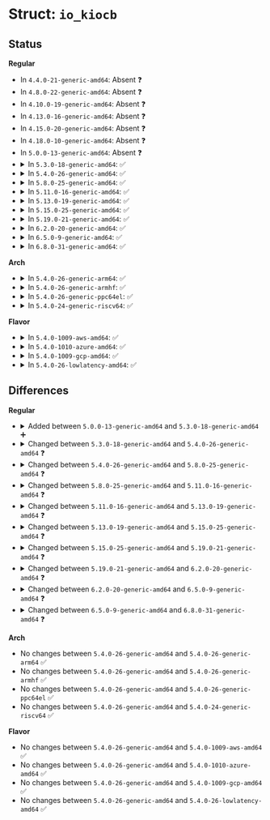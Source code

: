 # Struct: <code>io_kiocb</code>

## Status
<b>Regular</b>
<ul>
<li>
In <code>4.4.0-21-generic-amd64</code>: Absent ❓
</li>
<li>
In <code>4.8.0-22-generic-amd64</code>: Absent ❓
</li>
<li>
In <code>4.10.0-19-generic-amd64</code>: Absent ❓
</li>
<li>
In <code>4.13.0-16-generic-amd64</code>: Absent ❓
</li>
<li>
In <code>4.15.0-20-generic-amd64</code>: Absent ❓
</li>
<li>
In <code>4.18.0-10-generic-amd64</code>: Absent ❓
</li>
<li>
In <code>5.0.0-13-generic-amd64</code>: Absent ❓
</li>
<li>
<details>
<summary>In <code>5.3.0-18-generic-amd64</code>: ✅</summary>

```c
struct io_kiocb {
    struct file * file;
    struct kiocb rw;
    struct io_poll_iocb poll;
    struct sqe_submit submit;
    struct io_ring_ctx * ctx;
    struct list_head list;
    struct list_head link_list;
    unsigned int flags;
    refcount_t refs;
    u64 user_data;
    u32 result;
    u32 sequence;
    struct work_struct work;
}
```
</details>
</li>
<li>
<details>
<summary>In <code>5.4.0-26-generic-amd64</code>: ✅</summary>

```c
struct io_kiocb {
    struct file * file;
    struct kiocb rw;
    struct io_poll_iocb poll;
    struct io_timeout timeout;
    struct sqe_submit submit;
    struct io_ring_ctx * ctx;
    struct list_head list;
    struct list_head link_list;
    unsigned int flags;
    refcount_t refs;
    u64 user_data;
    u32 result;
    u32 sequence;
    struct fs_struct * fs;
    struct work_struct work;
}
```
</details>
</li>
<li>
<details>
<summary>In <code>5.8.0-25-generic-amd64</code>: ✅</summary>

```c
struct io_kiocb {
    struct file * file;
    struct io_rw rw;
    struct io_poll_iocb poll;
    struct io_accept accept;
    struct io_sync sync;
    struct io_cancel cancel;
    struct io_timeout timeout;
    struct io_connect connect;
    struct io_sr_msg sr_msg;
    struct io_open open;
    struct io_close close;
    struct io_files_update files_update;
    struct io_fadvise fadvise;
    struct io_madvise madvise;
    struct io_epoll epoll;
    struct io_splice splice;
    struct io_provide_buf pbuf;
    struct io_statx statx;
    struct io_async_ctx * io;
    int cflags;
    u8 opcode;
    u8 iopoll_completed;
    u16 buf_index;
    struct io_ring_ctx * ctx;
    struct list_head list;
    unsigned int flags;
    refcount_t refs;
    struct task_struct * task;
    long unsigned int fsize;
    u64 user_data;
    u32 result;
    u32 sequence;
    struct list_head link_list;
    struct list_head inflight_entry;
    struct percpu_ref * fixed_file_refs;
    struct hlist_node hash_node;
    struct async_poll * apoll;
    struct io_wq_work work;
    struct callback_head task_work;
}
```
</details>
</li>
<li>
<details>
<summary>In <code>5.11.0-16-generic-amd64</code>: ✅</summary>

```c
struct io_kiocb {
    struct file * file;
    struct io_rw rw;
    struct io_poll_iocb poll;
    struct io_poll_remove poll_remove;
    struct io_accept accept;
    struct io_sync sync;
    struct io_cancel cancel;
    struct io_timeout timeout;
    struct io_timeout_rem timeout_rem;
    struct io_connect connect;
    struct io_sr_msg sr_msg;
    struct io_open open;
    struct io_close close;
    struct io_files_update files_update;
    struct io_fadvise fadvise;
    struct io_madvise madvise;
    struct io_epoll epoll;
    struct io_splice splice;
    struct io_provide_buf pbuf;
    struct io_statx statx;
    struct io_shutdown shutdown;
    struct io_rename rename;
    struct io_unlink unlink;
    struct io_completion compl;
    void * async_data;
    u8 opcode;
    u8 iopoll_completed;
    u16 buf_index;
    u32 result;
    struct io_ring_ctx * ctx;
    unsigned int flags;
    refcount_t refs;
    struct task_struct * task;
    u64 user_data;
    struct io_kiocb * link;
    struct percpu_ref * fixed_file_refs;
    struct list_head inflight_entry;
    struct callback_head task_work;
    struct hlist_node hash_node;
    struct async_poll * apoll;
    struct io_wq_work work;
}
```
</details>
</li>
<li>
<details>
<summary>In <code>5.13.0-19-generic-amd64</code>: ✅</summary>

```c
struct io_kiocb {
    struct file * file;
    struct io_rw rw;
    struct io_poll_iocb poll;
    struct io_poll_update poll_update;
    struct io_accept accept;
    struct io_sync sync;
    struct io_cancel cancel;
    struct io_timeout timeout;
    struct io_timeout_rem timeout_rem;
    struct io_connect connect;
    struct io_sr_msg sr_msg;
    struct io_open open;
    struct io_close close;
    struct io_rsrc_update rsrc_update;
    struct io_fadvise fadvise;
    struct io_madvise madvise;
    struct io_epoll epoll;
    struct io_splice splice;
    struct io_provide_buf pbuf;
    struct io_statx statx;
    struct io_shutdown shutdown;
    struct io_rename rename;
    struct io_unlink unlink;
    struct io_completion compl;
    void * async_data;
    u8 opcode;
    u8 iopoll_completed;
    u16 buf_index;
    u32 result;
    struct io_ring_ctx * ctx;
    unsigned int flags;
    atomic_t refs;
    struct task_struct * task;
    u64 user_data;
    struct io_kiocb * link;
    struct percpu_ref * fixed_rsrc_refs;
    struct list_head inflight_entry;
    struct io_task_work io_task_work;
    struct callback_head task_work;
    struct hlist_node hash_node;
    struct async_poll * apoll;
    struct io_wq_work work;
    const struct cred * creds;
    struct io_mapped_ubuf * imu;
}
```
</details>
</li>
<li>
<details>
<summary>In <code>5.15.0-25-generic-amd64</code>: ✅</summary>

```c
struct io_kiocb {
    struct file * file;
    struct io_rw rw;
    struct io_poll_iocb poll;
    struct io_poll_update poll_update;
    struct io_accept accept;
    struct io_sync sync;
    struct io_cancel cancel;
    struct io_timeout timeout;
    struct io_timeout_rem timeout_rem;
    struct io_connect connect;
    struct io_sr_msg sr_msg;
    struct io_open open;
    struct io_close close;
    struct io_rsrc_update rsrc_update;
    struct io_fadvise fadvise;
    struct io_madvise madvise;
    struct io_epoll epoll;
    struct io_splice splice;
    struct io_provide_buf pbuf;
    struct io_statx statx;
    struct io_shutdown shutdown;
    struct io_rename rename;
    struct io_unlink unlink;
    struct io_mkdir mkdir;
    struct io_symlink symlink;
    struct io_hardlink hardlink;
    struct io_completion compl;
    void * async_data;
    u8 opcode;
    u8 iopoll_completed;
    u16 buf_index;
    u32 result;
    struct io_ring_ctx * ctx;
    unsigned int flags;
    atomic_t refs;
    struct task_struct * task;
    u64 user_data;
    struct io_kiocb * link;
    struct percpu_ref * fixed_rsrc_refs;
    struct list_head inflight_entry;
    struct io_task_work io_task_work;
    struct hlist_node hash_node;
    struct async_poll * apoll;
    struct io_wq_work work;
    const struct cred * creds;
    struct io_mapped_ubuf * imu;
}
```
</details>
</li>
<li>
<details>
<summary>In <code>5.19.0-21-generic-amd64</code>: ✅</summary>

```c
struct io_kiocb {
    struct file * file;
    struct io_rw rw;
    struct io_poll_iocb poll;
    struct io_poll_update poll_update;
    struct io_accept accept;
    struct io_sync sync;
    struct io_cancel cancel;
    struct io_timeout timeout;
    struct io_timeout_rem timeout_rem;
    struct io_connect connect;
    struct io_sr_msg sr_msg;
    struct io_open open;
    struct io_close close;
    struct io_rsrc_update rsrc_update;
    struct io_fadvise fadvise;
    struct io_madvise madvise;
    struct io_epoll epoll;
    struct io_splice splice;
    struct io_provide_buf pbuf;
    struct io_statx statx;
    struct io_shutdown shutdown;
    struct io_rename rename;
    struct io_unlink unlink;
    struct io_mkdir mkdir;
    struct io_symlink symlink;
    struct io_hardlink hardlink;
    struct io_msg msg;
    struct io_xattr xattr;
    struct io_socket sock;
    struct io_uring_cmd uring_cmd;
    u8 opcode;
    u8 iopoll_completed;
    u16 buf_index;
    unsigned int flags;
    struct io_cqe cqe;
    struct io_ring_ctx * ctx;
    struct task_struct * task;
    struct io_rsrc_node * rsrc_node;
    struct io_mapped_ubuf * imu;
    struct io_buffer * kbuf;
    struct io_buffer_list * buf_list;
    struct io_wq_work_node comp_list;
    __poll_t apoll_events;
    atomic_t refs;
    atomic_t poll_refs;
    struct io_task_work io_task_work;
    struct hlist_node hash_node;
    u64 extra1;
    u64 extra2;
    struct async_poll * apoll;
    void * async_data;
    struct io_kiocb * link;
    const struct cred * creds;
    struct io_wq_work work;
}
```
</details>
</li>
<li>
<details>
<summary>In <code>6.2.0-20-generic-amd64</code>: ✅</summary>

```c
struct io_kiocb {
    struct file * file;
    struct io_cmd_data cmd;
    u8 opcode;
    u8 iopoll_completed;
    u16 buf_index;
    unsigned int flags;
    struct io_cqe cqe;
    struct io_ring_ctx * ctx;
    struct task_struct * task;
    struct io_rsrc_node * rsrc_node;
    struct io_mapped_ubuf * imu;
    struct io_buffer * kbuf;
    struct io_buffer_list * buf_list;
    struct io_wq_work_node comp_list;
    __poll_t apoll_events;
    atomic_t refs;
    atomic_t poll_refs;
    struct io_task_work io_task_work;
    struct hlist_node hash_node;
    u64 extra1;
    u64 extra2;
    struct async_poll * apoll;
    void * async_data;
    struct io_kiocb * link;
    const struct cred * creds;
    struct io_wq_work work;
}
```
</details>
</li>
<li>
<details>
<summary>In <code>6.5.0-9-generic-amd64</code>: ✅</summary>

```c
struct io_kiocb {
    struct file * file;
    struct io_cmd_data cmd;
    u8 opcode;
    u8 iopoll_completed;
    u16 buf_index;
    unsigned int flags;
    struct io_cqe cqe;
    struct io_ring_ctx * ctx;
    struct task_struct * task;
    struct io_rsrc_node * rsrc_node;
    struct io_mapped_ubuf * imu;
    struct io_buffer * kbuf;
    struct io_buffer_list * buf_list;
    struct io_wq_work_node comp_list;
    __poll_t apoll_events;
    atomic_t refs;
    atomic_t poll_refs;
    struct io_task_work io_task_work;
    unsigned int nr_tw;
    struct hlist_node hash_node;
    u64 extra1;
    u64 extra2;
    struct async_poll * apoll;
    void * async_data;
    struct io_kiocb * link;
    const struct cred * creds;
    struct io_wq_work work;
}
```
</details>
</li>
<li>
<details>
<summary>In <code>6.8.0-31-generic-amd64</code>: ✅</summary>

```c
struct io_kiocb {
    struct file * file;
    struct io_cmd_data cmd;
    u8 opcode;
    u8 iopoll_completed;
    u16 buf_index;
    unsigned int flags;
    struct io_cqe cqe;
    struct io_ring_ctx * ctx;
    struct task_struct * task;
    struct io_rsrc_node * rsrc_node;
    struct io_mapped_ubuf * imu;
    struct io_buffer * kbuf;
    struct io_buffer_list * buf_list;
    struct io_wq_work_node comp_list;
    __poll_t apoll_events;
    atomic_t refs;
    atomic_t poll_refs;
    struct io_task_work io_task_work;
    unsigned int nr_tw;
    struct hlist_node hash_node;
    struct async_poll * apoll;
    void * async_data;
    struct io_kiocb * link;
    const struct cred * creds;
    struct io_wq_work work;
    struct (anon) big_cqe;
}
```
</details>
</li>
</ul>
<b>Arch</b>
<ul>
<li>
<details>
<summary>In <code>5.4.0-26-generic-arm64</code>: ✅</summary>

```c
struct io_kiocb {
    struct file * file;
    struct kiocb rw;
    struct io_poll_iocb poll;
    struct io_timeout timeout;
    struct sqe_submit submit;
    struct io_ring_ctx * ctx;
    struct list_head list;
    struct list_head link_list;
    unsigned int flags;
    refcount_t refs;
    u64 user_data;
    u32 result;
    u32 sequence;
    struct fs_struct * fs;
    struct work_struct work;
}
```
</details>
</li>
<li>
<details>
<summary>In <code>5.4.0-26-generic-armhf</code>: ✅</summary>

```c
struct io_kiocb {
    struct file * file;
    struct kiocb rw;
    struct io_poll_iocb poll;
    struct io_timeout timeout;
    struct sqe_submit submit;
    struct io_ring_ctx * ctx;
    struct list_head list;
    struct list_head link_list;
    unsigned int flags;
    refcount_t refs;
    u64 user_data;
    u32 result;
    u32 sequence;
    struct fs_struct * fs;
    struct work_struct work;
}
```
</details>
</li>
<li>
<details>
<summary>In <code>5.4.0-26-generic-ppc64el</code>: ✅</summary>

```c
struct io_kiocb {
    struct file * file;
    struct kiocb rw;
    struct io_poll_iocb poll;
    struct io_timeout timeout;
    struct sqe_submit submit;
    struct io_ring_ctx * ctx;
    struct list_head list;
    struct list_head link_list;
    unsigned int flags;
    refcount_t refs;
    u64 user_data;
    u32 result;
    u32 sequence;
    struct fs_struct * fs;
    struct work_struct work;
}
```
</details>
</li>
<li>
<details>
<summary>In <code>5.4.0-24-generic-riscv64</code>: ✅</summary>

```c
struct io_kiocb {
    struct file * file;
    struct kiocb rw;
    struct io_poll_iocb poll;
    struct io_timeout timeout;
    struct sqe_submit submit;
    struct io_ring_ctx * ctx;
    struct list_head list;
    struct list_head link_list;
    unsigned int flags;
    refcount_t refs;
    u64 user_data;
    u32 result;
    u32 sequence;
    struct fs_struct * fs;
    struct work_struct work;
}
```
</details>
</li>
</ul>
<b>Flavor</b>
<ul>
<li>
<details>
<summary>In <code>5.4.0-1009-aws-amd64</code>: ✅</summary>

```c
struct io_kiocb {
    struct file * file;
    struct kiocb rw;
    struct io_poll_iocb poll;
    struct io_timeout timeout;
    struct sqe_submit submit;
    struct io_ring_ctx * ctx;
    struct list_head list;
    struct list_head link_list;
    unsigned int flags;
    refcount_t refs;
    u64 user_data;
    u32 result;
    u32 sequence;
    struct fs_struct * fs;
    struct work_struct work;
}
```
</details>
</li>
<li>
<details>
<summary>In <code>5.4.0-1010-azure-amd64</code>: ✅</summary>

```c
struct io_kiocb {
    struct file * file;
    struct kiocb rw;
    struct io_poll_iocb poll;
    struct io_timeout timeout;
    struct sqe_submit submit;
    struct io_ring_ctx * ctx;
    struct list_head list;
    struct list_head link_list;
    unsigned int flags;
    refcount_t refs;
    u64 user_data;
    u32 result;
    u32 sequence;
    struct fs_struct * fs;
    struct work_struct work;
}
```
</details>
</li>
<li>
<details>
<summary>In <code>5.4.0-1009-gcp-amd64</code>: ✅</summary>

```c
struct io_kiocb {
    struct file * file;
    struct kiocb rw;
    struct io_poll_iocb poll;
    struct io_timeout timeout;
    struct sqe_submit submit;
    struct io_ring_ctx * ctx;
    struct list_head list;
    struct list_head link_list;
    unsigned int flags;
    refcount_t refs;
    u64 user_data;
    u32 result;
    u32 sequence;
    struct fs_struct * fs;
    struct work_struct work;
}
```
</details>
</li>
<li>
<details>
<summary>In <code>5.4.0-26-lowlatency-amd64</code>: ✅</summary>

```c
struct io_kiocb {
    struct file * file;
    struct kiocb rw;
    struct io_poll_iocb poll;
    struct io_timeout timeout;
    struct sqe_submit submit;
    struct io_ring_ctx * ctx;
    struct list_head list;
    struct list_head link_list;
    unsigned int flags;
    refcount_t refs;
    u64 user_data;
    u32 result;
    u32 sequence;
    struct fs_struct * fs;
    struct work_struct work;
}
```
</details>
</li>
</ul>

## Differences
<b>Regular</b>
<ul>
<li>
<details>
<summary>Added between <code>5.0.0-13-generic-amd64</code> and <code>5.3.0-18-generic-amd64</code> ➕</summary>

```c
struct io_kiocb {
    struct file * file;
    struct kiocb rw;
    struct io_poll_iocb poll;
    struct sqe_submit submit;
    struct io_ring_ctx * ctx;
    struct list_head list;
    struct list_head link_list;
    unsigned int flags;
    refcount_t refs;
    u64 user_data;
    u32 result;
    u32 sequence;
    struct work_struct work;
}
```
</details>
</li>
<li>
<details>
<summary>Changed between <code>5.3.0-18-generic-amd64</code> and <code>5.4.0-26-generic-amd64</code> ❓</summary>
<ul>
<li>
<b>Field added. </b>
<code>struct io_timeout timeout</code>
</li>
<li>
<b>Field added. </b>
<code>struct fs_struct * fs</code>
</li>
</ul>
</details>
</li>
<li>
<details>
<summary>Changed between <code>5.4.0-26-generic-amd64</code> and <code>5.8.0-25-generic-amd64</code> ❓</summary>
<ul>
<li>
<b>Field added. </b>
<code>struct io_accept accept</code>
</li>
<li>
<b>Field added. </b>
<code>struct io_sync sync</code>
</li>
<li>
<b>Field added. </b>
<code>struct io_cancel cancel</code>
</li>
<li>
<b>Field added. </b>
<code>struct io_connect connect</code>
</li>
<li>
<b>Field added. </b>
<code>struct io_sr_msg sr_msg</code>
</li>
<li>
<b>Field added. </b>
<code>struct io_open open</code>
</li>
<li>
<b>Field added. </b>
<code>struct io_close close</code>
</li>
<li>
<b>Field added. </b>
<code>struct io_files_update files_update</code>
</li>
<li>
<b>Field added. </b>
<code>struct io_fadvise fadvise</code>
</li>
<li>
<b>Field added. </b>
<code>struct io_madvise madvise</code>
</li>
<li>
<b>Field added. </b>
<code>struct io_epoll epoll</code>
</li>
<li>
<b>Field added. </b>
<code>struct io_splice splice</code>
</li>
<li>
<b>Field added. </b>
<code>struct io_provide_buf pbuf</code>
</li>
<li>
<b>Field added. </b>
<code>struct io_statx statx</code>
</li>
<li>
<b>Field added. </b>
<code>struct io_async_ctx * io</code>
</li>
<li>
<b>Field added. </b>
<code>int cflags</code>
</li>
<li>
<b>Field added. </b>
<code>u8 opcode</code>
</li>
<li>
<b>Field added. </b>
<code>u8 iopoll_completed</code>
</li>
<li>
<b>Field added. </b>
<code>u16 buf_index</code>
</li>
<li>
<b>Field added. </b>
<code>struct task_struct * task</code>
</li>
<li>
<b>Field added. </b>
<code>long unsigned int fsize</code>
</li>
<li>
<b>Field added. </b>
<code>struct list_head inflight_entry</code>
</li>
<li>
<b>Field added. </b>
<code>struct percpu_ref * fixed_file_refs</code>
</li>
<li>
<b>Field added. </b>
<code>struct hlist_node hash_node</code>
</li>
<li>
<b>Field added. </b>
<code>struct async_poll * apoll</code>
</li>
<li>
<b>Field added. </b>
<code>struct callback_head task_work</code>
</li>
<li>
<b>Field removed. </b>
<code>struct sqe_submit submit</code>
</li>
<li>
<b>Field removed. </b>
<code>struct fs_struct * fs</code>
</li>
<li>
<b>Field type changed. </b>
<code>struct kiocb rw</code> ➡️ <code>struct io_rw rw</code>
</li>
<li>
<b>Field type changed. </b>
<code>struct work_struct work</code> ➡️ <code>struct io_wq_work work</code>
</li>
</ul>
</details>
</li>
<li>
<details>
<summary>Changed between <code>5.8.0-25-generic-amd64</code> and <code>5.11.0-16-generic-amd64</code> ❓</summary>
<ul>
<li>
<b>Field added. </b>
<code>struct io_poll_remove poll_remove</code>
</li>
<li>
<b>Field added. </b>
<code>struct io_timeout_rem timeout_rem</code>
</li>
<li>
<b>Field added. </b>
<code>struct io_shutdown shutdown</code>
</li>
<li>
<b>Field added. </b>
<code>struct io_rename rename</code>
</li>
<li>
<b>Field added. </b>
<code>struct io_unlink unlink</code>
</li>
<li>
<b>Field added. </b>
<code>struct io_completion compl</code>
</li>
<li>
<b>Field added. </b>
<code>void * async_data</code>
</li>
<li>
<b>Field added. </b>
<code>struct io_kiocb * link</code>
</li>
<li>
<b>Field removed. </b>
<code>struct io_async_ctx * io</code>
</li>
<li>
<b>Field removed. </b>
<code>int cflags</code>
</li>
<li>
<b>Field removed. </b>
<code>struct list_head list</code>
</li>
<li>
<b>Field removed. </b>
<code>long unsigned int fsize</code>
</li>
<li>
<b>Field removed. </b>
<code>u32 sequence</code>
</li>
<li>
<b>Field removed. </b>
<code>struct list_head link_list</code>
</li>
</ul>
</details>
</li>
<li>
<details>
<summary>Changed between <code>5.11.0-16-generic-amd64</code> and <code>5.13.0-19-generic-amd64</code> ❓</summary>
<ul>
<li>
<b>Field added. </b>
<code>struct io_poll_update poll_update</code>
</li>
<li>
<b>Field added. </b>
<code>struct io_rsrc_update rsrc_update</code>
</li>
<li>
<b>Field added. </b>
<code>struct percpu_ref * fixed_rsrc_refs</code>
</li>
<li>
<b>Field added. </b>
<code>struct io_task_work io_task_work</code>
</li>
<li>
<b>Field added. </b>
<code>const struct cred * creds</code>
</li>
<li>
<b>Field added. </b>
<code>struct io_mapped_ubuf * imu</code>
</li>
<li>
<b>Field removed. </b>
<code>struct io_poll_remove poll_remove</code>
</li>
<li>
<b>Field removed. </b>
<code>struct io_files_update files_update</code>
</li>
<li>
<b>Field removed. </b>
<code>struct percpu_ref * fixed_file_refs</code>
</li>
<li>
<b>Field type changed. </b>
<code>refcount_t refs</code> ➡️ <code>atomic_t refs</code>
</li>
</ul>
</details>
</li>
<li>
<details>
<summary>Changed between <code>5.13.0-19-generic-amd64</code> and <code>5.15.0-25-generic-amd64</code> ❓</summary>
<ul>
<li>
<b>Field added. </b>
<code>struct io_mkdir mkdir</code>
</li>
<li>
<b>Field added. </b>
<code>struct io_symlink symlink</code>
</li>
<li>
<b>Field added. </b>
<code>struct io_hardlink hardlink</code>
</li>
<li>
<b>Field removed. </b>
<code>struct callback_head task_work</code>
</li>
</ul>
</details>
</li>
<li>
<details>
<summary>Changed between <code>5.15.0-25-generic-amd64</code> and <code>5.19.0-21-generic-amd64</code> ❓</summary>
<ul>
<li>
<b>Field added. </b>
<code>struct io_msg msg</code>
</li>
<li>
<b>Field added. </b>
<code>struct io_xattr xattr</code>
</li>
<li>
<b>Field added. </b>
<code>struct io_socket sock</code>
</li>
<li>
<b>Field added. </b>
<code>struct io_uring_cmd uring_cmd</code>
</li>
<li>
<b>Field added. </b>
<code>struct io_cqe cqe</code>
</li>
<li>
<b>Field added. </b>
<code>struct io_rsrc_node * rsrc_node</code>
</li>
<li>
<b>Field added. </b>
<code>struct io_buffer * kbuf</code>
</li>
<li>
<b>Field added. </b>
<code>struct io_buffer_list * buf_list</code>
</li>
<li>
<b>Field added. </b>
<code>struct io_wq_work_node comp_list</code>
</li>
<li>
<b>Field added. </b>
<code>__poll_t apoll_events</code>
</li>
<li>
<b>Field added. </b>
<code>atomic_t poll_refs</code>
</li>
<li>
<b>Field added. </b>
<code>u64 extra1</code>
</li>
<li>
<b>Field added. </b>
<code>u64 extra2</code>
</li>
<li>
<b>Field removed. </b>
<code>struct io_completion compl</code>
</li>
<li>
<b>Field removed. </b>
<code>u32 result</code>
</li>
<li>
<b>Field removed. </b>
<code>u64 user_data</code>
</li>
<li>
<b>Field removed. </b>
<code>struct percpu_ref * fixed_rsrc_refs</code>
</li>
<li>
<b>Field removed. </b>
<code>struct list_head inflight_entry</code>
</li>
</ul>
</details>
</li>
<li>
<details>
<summary>Changed between <code>5.19.0-21-generic-amd64</code> and <code>6.2.0-20-generic-amd64</code> ❓</summary>
<ul>
<li>
<b>Field added. </b>
<code>struct io_cmd_data cmd</code>
</li>
<li>
<b>Field removed. </b>
<code>struct io_rw rw</code>
</li>
<li>
<b>Field removed. </b>
<code>struct io_poll_iocb poll</code>
</li>
<li>
<b>Field removed. </b>
<code>struct io_poll_update poll_update</code>
</li>
<li>
<b>Field removed. </b>
<code>struct io_accept accept</code>
</li>
<li>
<b>Field removed. </b>
<code>struct io_sync sync</code>
</li>
<li>
<b>Field removed. </b>
<code>struct io_cancel cancel</code>
</li>
<li>
<b>Field removed. </b>
<code>struct io_timeout timeout</code>
</li>
<li>
<b>Field removed. </b>
<code>struct io_timeout_rem timeout_rem</code>
</li>
<li>
<b>Field removed. </b>
<code>struct io_connect connect</code>
</li>
<li>
<b>Field removed. </b>
<code>struct io_sr_msg sr_msg</code>
</li>
<li>
<b>Field removed. </b>
<code>struct io_open open</code>
</li>
<li>
<b>Field removed. </b>
<code>struct io_close close</code>
</li>
<li>
<b>Field removed. </b>
<code>struct io_rsrc_update rsrc_update</code>
</li>
<li>
<b>Field removed. </b>
<code>struct io_fadvise fadvise</code>
</li>
<li>
<b>Field removed. </b>
<code>struct io_madvise madvise</code>
</li>
<li>
<b>Field removed. </b>
<code>struct io_epoll epoll</code>
</li>
<li>
<b>Field removed. </b>
<code>struct io_splice splice</code>
</li>
<li>
<b>Field removed. </b>
<code>struct io_provide_buf pbuf</code>
</li>
<li>
<b>Field removed. </b>
<code>struct io_statx statx</code>
</li>
<li>
<b>Field removed. </b>
<code>struct io_shutdown shutdown</code>
</li>
<li>
<b>Field removed. </b>
<code>struct io_rename rename</code>
</li>
<li>
<b>Field removed. </b>
<code>struct io_unlink unlink</code>
</li>
<li>
<b>Field removed. </b>
<code>struct io_mkdir mkdir</code>
</li>
<li>
<b>Field removed. </b>
<code>struct io_symlink symlink</code>
</li>
<li>
<b>Field removed. </b>
<code>struct io_hardlink hardlink</code>
</li>
<li>
<b>Field removed. </b>
<code>struct io_msg msg</code>
</li>
<li>
<b>Field removed. </b>
<code>struct io_xattr xattr</code>
</li>
<li>
<b>Field removed. </b>
<code>struct io_socket sock</code>
</li>
<li>
<b>Field removed. </b>
<code>struct io_uring_cmd uring_cmd</code>
</li>
</ul>
</details>
</li>
<li>
<details>
<summary>Changed between <code>6.2.0-20-generic-amd64</code> and <code>6.5.0-9-generic-amd64</code> ❓</summary>
<ul>
<li>
<b>Field added. </b>
<code>unsigned int nr_tw</code>
</li>
</ul>
</details>
</li>
<li>
<details>
<summary>Changed between <code>6.5.0-9-generic-amd64</code> and <code>6.8.0-31-generic-amd64</code> ❓</summary>
<ul>
<li>
<b>Field added. </b>
<code>struct (anon) big_cqe</code>
</li>
<li>
<b>Field removed. </b>
<code>u64 extra1</code>
</li>
<li>
<b>Field removed. </b>
<code>u64 extra2</code>
</li>
</ul>
</details>
</li>
</ul>
<b>Arch</b>
<ul>
<li>
No changes between <code>5.4.0-26-generic-amd64</code> and <code>5.4.0-26-generic-arm64</code> ✅
</li>
<li>
No changes between <code>5.4.0-26-generic-amd64</code> and <code>5.4.0-26-generic-armhf</code> ✅
</li>
<li>
No changes between <code>5.4.0-26-generic-amd64</code> and <code>5.4.0-26-generic-ppc64el</code> ✅
</li>
<li>
No changes between <code>5.4.0-26-generic-amd64</code> and <code>5.4.0-24-generic-riscv64</code> ✅
</li>
</ul>
<b>Flavor</b>
<ul>
<li>
No changes between <code>5.4.0-26-generic-amd64</code> and <code>5.4.0-1009-aws-amd64</code> ✅
</li>
<li>
No changes between <code>5.4.0-26-generic-amd64</code> and <code>5.4.0-1010-azure-amd64</code> ✅
</li>
<li>
No changes between <code>5.4.0-26-generic-amd64</code> and <code>5.4.0-1009-gcp-amd64</code> ✅
</li>
<li>
No changes between <code>5.4.0-26-generic-amd64</code> and <code>5.4.0-26-lowlatency-amd64</code> ✅
</li>
</ul>

